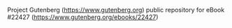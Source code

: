 Project Gutenberg (https://www.gutenberg.org) public repository for eBook #22427 (https://www.gutenberg.org/ebooks/22427)
